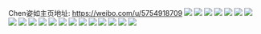 Chen姿如主页地址: https://weibo.com/u/5754918709 
![](https://wx4.sinaimg.cn/mw2000/006ht3fvly1h9gepgpaowj329n30yb2b.jpg) 
![](https://wx4.sinaimg.cn/mw2000/006ht3fvly1h9gepett8fj329n30yhdv.jpg) 
![](https://wx4.sinaimg.cn/mw2000/006ht3fvly1h9e25t65yjj30ve15vn5x.jpg) 
![](https://wx4.sinaimg.cn/mw2000/006ht3fvly1h9e25vn18qj31sc2dshdu.jpg) 
![](https://wx4.sinaimg.cn/mw2000/006ht3fvly1h9ba7bue8xj32eo37kqv7.jpg) 
![](https://wx4.sinaimg.cn/mw2000/006ht3fvly1h9ai5tb2gqj30wr14bjy1.jpg) 
![](https://wx4.sinaimg.cn/mw2000/006ht3fvly1h97zeulo1ij32c034gb29.jpg) 
![](https://wx4.sinaimg.cn/mw2000/006ht3fvly1h97zevbcaoj32c035gb29.jpg) 
![](https://wx4.sinaimg.cn/mw2000/006ht3fvly1h97zespe07j32c034onpe.jpg) 
![](https://wx4.sinaimg.cn/mw2000/006ht3fvly1h93o49yflwj32c0340npe.jpg) 
![](https://wx4.sinaimg.cn/mw2000/006ht3fvly1h93o4bq9bqj32c03401ky.jpg) 
![](https://wx4.sinaimg.cn/mw2000/006ht3fvly1h93o4dkr4dj32c0340x6p.jpg) 
![](https://wx4.sinaimg.cn/mw2000/006ht3fvly1h93o4dzj38j30u0140anq.jpg) 
![](https://wx4.sinaimg.cn/mw2000/006ht3fvly1h931yhk9stj32c03401ky.jpg) 
![](https://wx4.sinaimg.cn/mw2000/006ht3fvly1h92am7o8xyj31sc2dsx6p.jpg) 
![](https://wx4.sinaimg.cn/mw2000/006ht3fvly1h92am8pd1ej32c03404qq.jpg) 
![](https://wx4.sinaimg.cn/mw2000/006ht3fvly1h90v3lvvzvj30u0140q7u.jpg) 
![](https://wx4.sinaimg.cn/mw2000/006ht3fvly1h90573srvzj324g2tynpd.jpg) 
![](https://wx4.sinaimg.cn/mw2000/006ht3fvly1h90572z8l8j32c0340qv5.jpg) 
![](https://wx4.sinaimg.cn/mw2000/006ht3fvly1h90576rw9wj32c03401l0.jpg) 
